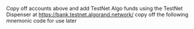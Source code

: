 Copy off accounts above and add TestNet Algo funds using the TestNet Dispenser at https://bank.testnet.algorand.network/
copy off the following mnemonic code for use later
